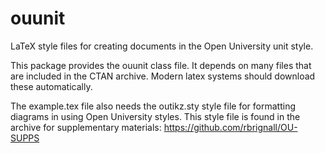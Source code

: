 # ouunit
LaTeX style files for creating documents in the Open University unit style.

This package provides the ouunit class file. It depends on many files that are
included in the CTAN archive. Modern latex systems should download these
automatically.

The example.tex file also needs the outikz.sty style file for formatting diagrams
in using Open University styles. This style file is found in the archive for
supplementary materials:
  https://github.com/rbrignall/OU-SUPPS

